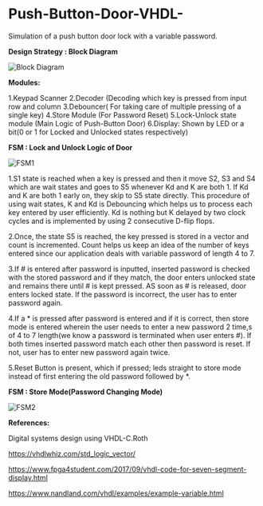 # Push-Button-Door-VHDL-
Simulation of a push button door lock with a variable password.


**Design Strategy : Block Diagram**

![Block Diagram](https://github.com/shahjui2000/Push-Button-Door-VHDL-/blob/master/el_strategy.jpg)


**Modules:**

1.Keypad Scanner
2.Decoder (Decoding which key is pressed from input row and column
3.Debouncer( For taking care of multiple pressing of a single key)
4.Store Module (For Password Reset)
5.Lock-Unlock state module (Main Logic of Push-Button Door)
6.Display: Shown by LED or a bit(0 or 1 for Locked and Unlocked states respectively)

**FSM : Lock and Unlock Logic of Door**

![FSM1](https://github.com/shahjui2000/Push-Button-Door-VHDL-/blob/master/EL_FSM.jpg)

1.S1 state is reached when a key is pressed and then it move S2, S3 and S4 which are wait states and goes to S5 whenever Kd and K are both 1. If Kd and K are both 1 early on, they skip to S5 state directly. This procedure of using wait states, K and Kd is Debouncing which helps us to process each key entered by user efficiently. Kd is nothing but K delayed by two clock cycles and is implemented by using 2 consecutive D-flip flops. 

2.Once, the state S5 is reached, the key pressed is stored in a vector and count is incremented. Count helps us keep an idea of the  number of keys entered since our application deals with variable password of length 4 to 7.

3.If # is entered after password is inputted, inserted password is checked with the stored password and if they match, the door enters unlocked state and remains there until # is kept pressed. AS soon as # is released, door enters locked state. If the password is incorrect, the user has to enter password again.

4.If a * is pressed after password is entered and if it is correct, then store mode is entered wherein the user needs to enter a new password 2 time,s of 4 to 7 length(we know a password is terminated when user enters #). If both times inserted password match each other then password is reset. If not, user has to enter new password again twice.

5.Reset Button is present, which if pressed; leds straight to store mode instead of first entering the old password followed by *.

**FSM : Store Mode(Password Changing Mode)**

![FSM2](https://github.com/shahjui2000/Push-Button-Door-VHDL-/blob/master/fsm_2.png)


**References:**

Digital systems design using VHDL-C.Roth

https://vhdlwhiz.com/std_logic_vector/

https://www.fpga4student.com/2017/09/vhdl-code-for-seven-segment-display.html

https://www.nandland.com/vhdl/examples/example-variable.html
